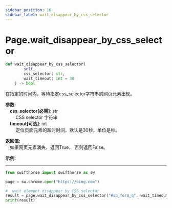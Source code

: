 ```yaml
---
sidebar_position: 16
sidebar_label: wait_disappear_by_css_selector
---
```

# Page.wait_disappear_by_css_selector
```python
def wait_disappear_by_css_selector(
        self,
        css_selector: str,
        wait_timeout: int = 30
    ) -> bool
```  

在指定的时间内，等待指定css_selector字符串的网页元素出现。

**参数:**  
    &emsp;**css_selector[必需]**: str     
        &emsp;&emsp; CSS selector 字符串   
    &emsp;**timeout[可选]**: int  
        &emsp;&emsp; 定位页面元素的超时时间，默认是30秒，单位是秒。  

**返回值:**  
    &emsp;如果网页元素消失，返回True， 否则返回False。 

**示例:**
***
```python
from swifthorse import swifthorse as sw

page = sw.chrome.open("https://bing.com")

#  wait element disappear by CSS selector
result = page.wait_disappear_by_css_selector("#sb_form_q", wait_timeout=5)
print(result)

```